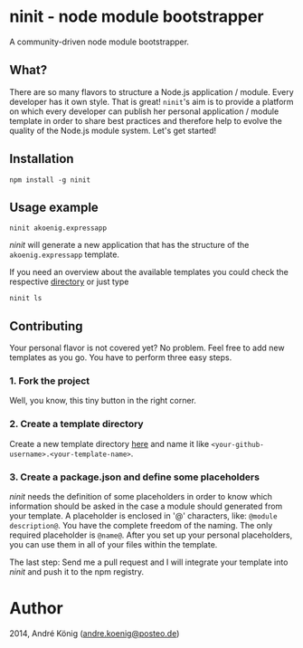 # ninit - node module bootstrapper

A community-driven node module bootstrapper.

## What?

There are so many flavors to structure a Node.js application / module. Every developer has it own style. That is great! `ninit`'s aim is to provide a platform on which every developer can publish her personal application / module template in order to share best practices and therefore help to evolve the quality of the Node.js module system. Let's get started!

## Installation

    npm install -g ninit

## Usage example

    ninit akoenig.expressapp

_ninit_ will generate a new application that has the structure of the `akoenig.expressapp` template.


If you need an overview about the available templates you could check the respective [directory](https://github.com/akoenig/ninit/tree/master/templates) or just type

    ninit ls

## Contributing

Your personal flavor is not covered yet? No problem. Feel free to add new templates as you go. You have to perform three easy steps.

### 1. Fork the project

Well, you know, this tiny button in the right corner.

### 2. Create a template directory

Create a new template directory [here](https://github.com/akoenig/ninit/tree/master/templates) and name it like `<your-github-username>.<your-template-name>`.

### 3. Create a package.json and define some placeholders

_ninit_ needs the definition of some placeholders in order to know which information should be asked in the case a module should generated from your template. A placeholder is enclosed in '@' characters, like: `@module description@`. You have the complete freedom of the naming. The only required placeholder is `@name@`. After you set up your personal placeholders, you can use them in all of your files within the template.

The last step: Send me a pull request and I will integrate your template into _ninit_ and push it to the npm registry.

# Author

2014, André König (andre.koenig@posteo.de)